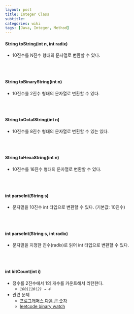 ```yaml
---
layout: post
title: Integer Class
subtitle: 
categories: wiki
tags: [Java, Integer, Method]
---
```

#### String toString(int n, int radix)
- 10진수를 N진수 형태의 문자열로 변환할 수 있다.
<br/>
<br/>


#### String toBinaryString(int n)
- 10진수를 2진수 형태의 문자열로 변환할 수 있다.
<br/>
<br/>


#### String toOctalString(int n)
- 10진수를 8진수 형태의 문자열로 변환할 수 있는 있다.
<br/>
<br/>


#### String toHexaString(int n)
- 10진수를 16진수 형태의 문자열로 변환할 수 있다.
<br/>
<br/>


#### int parseInt(String s)
- 문자열을 10진수 int 타입으로 변환할 수 있다. (기본값: 10진수)
<br/>
<br/>


#### int parseInt(String s, int radix)
- 문자열을 지정한 진수(radix)로 읽어 int 타입으로 변환할 수 있다.
<br/>
<br/>


#### int bitCount(int i)
- 정수를 2진수에서 1의 개수를 카운트해서 리턴한다.
    - *`1001110(2) → 4`*
- 관련 문제
    - [프로그래머스 다음 큰 숫자](https://school.programmers.co.kr/learn/courses/30/lessons/12911)
    - [leetcode binary watch](https://leetcode.com/problems/binary-watch)
<br/>
<br/>
